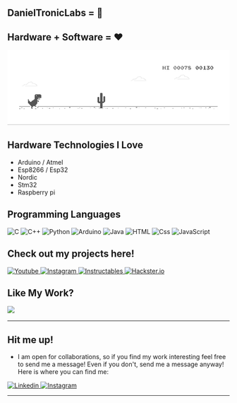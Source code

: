 ## DanielTronicLabs = 💙
## Hardware + Software = :heart:

[![](https://github.com/Neutrino-1/Neutrino-1/blob/main/dino.gif)](#)

## Hardware Technologies I Love
* Arduino / Atmel
* Esp8266 / Esp32
* Nordic 
* Stm32
* Raspberry pi

## Programming Languages
<p>
  <img alt="C" src="https://img.shields.io/badge/-663399?logo=C&logoColor=white&style=for-the-badge" />
  <img alt="C++" src="https://img.shields.io/badge/C++-000000?logo=c++&logoColor=white&style=for-the-badge" />
  <img alt="Python" src="https://img.shields.io/badge/Python-239120?logo=python&logoColor=white&style=for-the-badge" />
  <img alt="Arduino" src="https://img.shields.io/badge/Arduino-00a2df?logo=arduino&logoColor=white&style=for-the-badge" />
   <img alt="Java" src="https://img.shields.io/badge/Java-DD0031?logo=Java&logoColor=white&style=for-the-badge" />
  <img alt="HTML" src="https://img.shields.io/badge/HTML-E34F26?logo=html5&logoColor=white&style=for-the-badge" />
  <img alt="Css" src="https://img.shields.io/badge/CSS-1572B6?logo=css3&logoColor=white&style=for-the-badge" />
   <img alt="JavaScript" src="https://img.shields.io/badge/JavaScript-F7DF1E?logo=javascript&logoColor=white&style=for-the-badge" />
</p>
 
## Check out my projects here!
<a href="https://www.youtube.com/Neutrino1">
  <img
    alt="Youtube"
    src="https://img.shields.io/badge/youtube-FF0000?logo=youtube&logoColor=white&style=for-the-badge"
  />
</a>
<a href="https://www.instagram.com/srinivasan2020/">
  <img
    alt="Instagram"
    src="https://img.shields.io/badge/Instagram-E4405F?logo=instagram&logoColor=white&style=for-the-badge"
  />
</a>
<a href="https://www.instructables.com/member/Neutrino-1/">
  <img
    alt="Instructables"
    src="https://img.shields.io/badge/Instructables-F7DF1E?logo=SimpleIconName&logoColor=white&style=for-the-badge"
  />
</a>
<a href="https://www.hackster.io/Neutrino-1">
  <img
    alt="Hackster.io"
    src="https://img.shields.io/badge/Hackster.io-1572B6?logo=SimpleIconName&logoColor=white&style=for-the-badge"
  />
</a>

## Like My Work?
<a href="https://www.buymeacoffee.com/Neutrino"><img src="https://img.buymeacoffee.com/button-api/?text=Buy me a coffee&emoji=&slug=Neutrino&button_colour=BD5FFF&font_colour=ffffff&font_family=Poppins&outline_colour=000000&coffee_colour=FFDD00"></a>

---

## Hit me up!
- I am open for collaborations, so if you find my work interesting feel free to send me a message! Even if you don't, send me a message anyway! Here is where you can find me:
<a href="https://www.linkedin.com/in/srinivasan-m-421179179/">
  <img
    alt="Linkedin"
    src="https://img.shields.io/badge/linkedin-0077B5?logo=linkedin&logoColor=white&style=for-the-badge"
  />
</a>
<a href="https://www.instagram.com/srinivasan2020/">
  <img
    alt="Instagram"
    src="https://img.shields.io/badge/Instagram-E4405F?logo=instagram&logoColor=white&style=for-the-badge"
  />
</a>

---


<!--
**DanielTronicLabs/DanielTronicLabs** is a ✨ _special_ ✨ repository because its `README.md` (this file) appears on your GitHub profile.

Here are some ideas to get you started:

- 🔭 I’m currently working on ...
- 🌱 I’m currently learning ...
- 👯 I’m looking to collaborate on ...
- 🤔 I’m looking for help with ...
- 💬 Ask me about ...
- 📫 How to reach me: ...
- 😄 Pronouns: ...
- ⚡ Fun fact: ...
-->
